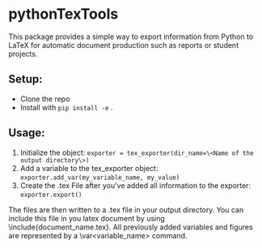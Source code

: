 # pythonTexTools

This package provides a simple way to export information from Python to LaTeX for automatic document production such as reports or student projects.

## Setup:

- Clone the repo
- Install with `pip install -e` .

## Usage:

1. Initialize the object: `exporter = tex_exporter(dir_name=\<Name of the output directory\>)`
2. Add a variable to the tex_exporter object: `exporter.add_var(my_variable_name, my_value)`
3. Create the .tex File after you've added all information to the exporter: `exporter.export()`

The files are then written to a .tex file in your output directory. You can include this
file in you latex document by using \include{document_name.tex}. All previously added
variables and figures are represented by a \var\<variable_name\> command.
